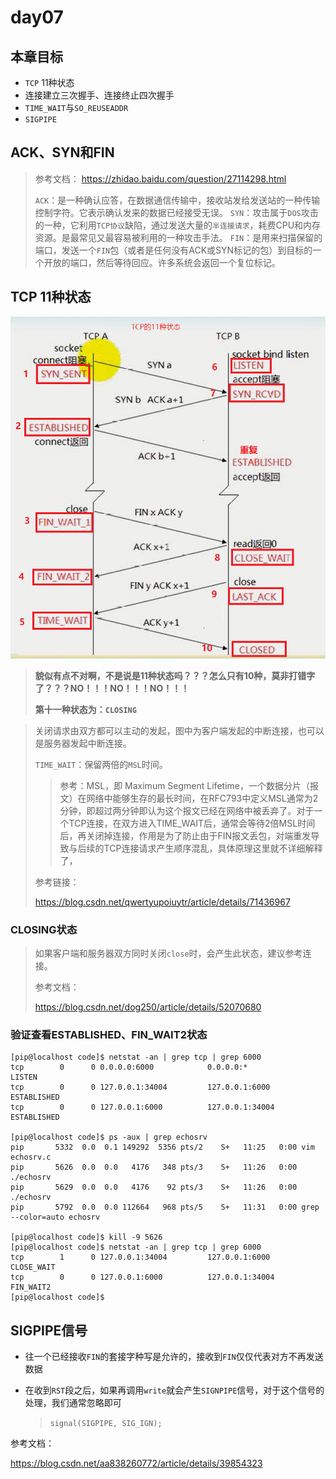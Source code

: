 # day07

## 本章目标

* `TCP` 11种状态
* 连接建立三次握手、连接终止四次握手
* `TIME_WAIT`与`SO_REUSEADDR`
* `SIGPIPE`

## ACK、SYN和FIN
> 参考文档：
> https://zhidao.baidu.com/question/27114298.html
>
> `ACK`：是一种确认应答，在数据通信传输中，接收站发给发送站的一种传输控制字符。它表示确认发来的数据已经接受无误。
> `SYN`：攻击属于`DOS`攻击的一种，它利用`TCP协议`缺陷，通过发送大量的`半连接请求`，耗费CPU和内存资源。是最常见又最容易被利用的一种攻击手法。
> `FIN`：是用来扫描保留的端口，发送一个`FIN`包（或者是任何没有ACK或SYN标记的包）到目标的一个开放的端口，然后等待回应。许多系统会返回一个复位标记。

## TCP 11种状态

![tcp的11种状态](./Picture/tcp的11种状态.png)

> **貌似有点不对啊，不是说是11种状态吗？？？怎么只有10种，莫非打错字了？？？NO！！！NO！！！NO！！！**
>
> **第十一种状态为：`CLOSING`**

> 关闭请求由双方都可以主动的发起，图中为客户端发起的中断连接，也可以是服务器发起中断连接。
>
> `TIME_WAIT`：保留两倍的`MSL`时间。
>
> > 参考：MSL，即 Maximum Segment Lifetime，一个数据分片（报文）在网络中能够生存的最长时间，在RFC793中定义MSL通常为2分钟，即超过两分钟即认为这个报文已经在网络中被丢弃了。对于一个TCP连接，在双方进入TIME_WAIT后，通常会等待2倍MSL时间后，再关闭掉连接，作用是为了防止由于FIN报文丢包，对端重发导致与后续的TCP连接请求产生顺序混乱，具体原理这里就不详细解释了，
>
> 参考链接：
>
> https://blog.csdn.net/qwertyupoiuytr/article/details/71436967

### CLOSING状态

> 如果客户端和服务器双方同时关闭`close`时，会产生此状态，建议参考连接。
>
> 参考文档：
>
> https://blog.csdn.net/dog250/article/details/52070680

### 验证查看ESTABLISHED、FIN_WAIT2状态

```
[pip@localhost code]$ netstat -an | grep tcp | grep 6000
tcp        0      0 0.0.0.0:6000            0.0.0.0:*               LISTEN 
tcp        0      0 127.0.0.1:34004         127.0.0.1:6000          ESTABLISHED
tcp        0      0 127.0.0.1:6000          127.0.0.1:34004         ESTABLISHED

[pip@localhost code]$ ps -aux | grep echosrv
pip       5332  0.0  0.1 149292  5356 pts/2    S+   11:25   0:00 vim echosrv.c
pip       5626  0.0  0.0   4176   348 pts/3    S+   11:26   0:00 ./echosrv
pip       5629  0.0  0.0   4176    92 pts/3    S+   11:26   0:00 ./echosrv
pip       5792  0.0  0.0 112664   968 pts/5    S+   11:31   0:00 grep --color=auto echosrv

[pip@localhost code]$ kill -9 5626
[pip@localhost code]$ netstat -an | grep tcp | grep 6000
tcp        1      0 127.0.0.1:34004         127.0.0.1:6000          CLOSE_WAIT 
tcp        0      0 127.0.0.1:6000          127.0.0.1:34004         FIN_WAIT2  
[pip@localhost code]$ 
```

## SIGPIPE信号

* 往一个已经接收`FIN`的套接字种写是允许的，接收到`FIN`仅仅代表对方不再发送数据

* 在收到`RST`段之后，如果再调用`write`就会产生`SIGNPIPE`信号，对于这个信号的处理，我们通常忽略即可

  > `signal(SIGPIPE, SIG_IGN);`

参考文档：

https://blog.csdn.net/aa838260772/article/details/39854323
